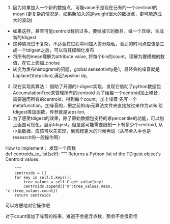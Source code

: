 1. 因为如果加入一个新的数据点，可能value不是现在已有的一个centroid的mean (更复杂的情况是，如果新加入的是weight很大的数据点，更可能造成大的波动)
- 如果这样，甚至可能centroid数目过多，要缩减它的数目，做一个压缩，生成新的tdigest
- 这种情况过于复杂，不适合在过程中间加入差分隐私，合适的时间点应该是生成一个tdigest之后，可以将其模糊化发布
- 将所有的mean理解为attribute value, 将每个bin的count，理解为要模糊的数值，在它上面加上noise
- 转变为发布histogram的问题，global sensentivity是1，最经典的噪音就是Laplace(1/\epsilon),满足\epsilon dp,
2. 现在实现其算法：
借助了开源的t-digest实现，发现它借助了python数据包AccumulationTree来管理所有的centroid
为了给每一个centroid加上噪音，需要遍历所有的centroid，得到每个count，加上噪音
先写一个metafunction，加噪音的，把之前的dp元算法文件夹直接放过来作为utils
给tdigest类加函数，传参就是\epsilon, 
3. 为了感受tdigest的效果，除了原始数据包支持的求percentile的功能，可以加上画图可视化，展示tdigest，但是这可能需要限制一下有多少个centroid, 从小型数据，应该可以先实现，到规模更大的时候再说（从简单入手也是research的一般操作啊）

How to implement：
发现一个函数  
def centroids_to_list(self):
        """
        Returns a Python list of the TDigest object's Centroid values.

        """
        centroids = []
        for key in self.C.keys():
            tree_values = self.C.get_value(key)
            centroids.append({'m':tree_values.mean, 'c':tree_values.count})
        return centroids
可以方便地对它操作吧

对于count值加了噪音的结果，难道不会是浮点数，那会不会很奇怪

